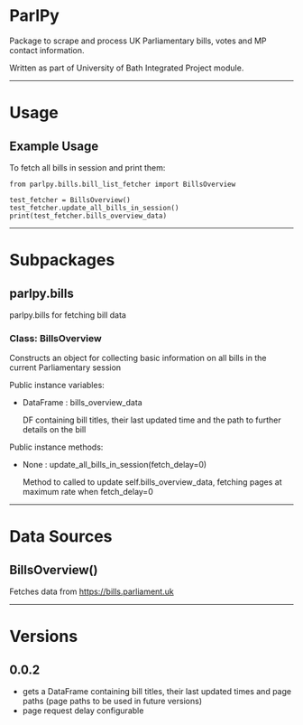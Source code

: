 # ParlPy

Package to scrape and process UK Parliamentary bills, votes and MP contact information.

Written as part of University of Bath Integrated Project module. 

---

# Usage

## Example Usage

To fetch all bills in session and print them:

    from parlpy.bills.bill_list_fetcher import BillsOverview
    
    test_fetcher = BillsOverview()
    test_fetcher.update_all_bills_in_session()
    print(test_fetcher.bills_overview_data)

---

# Subpackages

## parlpy.bills 
parlpy.bills for fetching bill data


### Class: BillsOverview

Constructs an object for collecting basic information on all bills in the current Parliamentary session


Public instance variables:
* DataFrame : bills_overview_data 
  
    DF containing bill titles, their last updated time and the path to further
details on the bill
  
Public instance methods:
* None : update_all_bills_in_session(fetch_delay=0)

    Method to called to update self.bills_overview_data, fetching pages at maximum rate when fetch_delay=0

---

# Data Sources

## BillsOverview()

Fetches data from https://bills.parliament.uk

---

# Versions

## 0.0.2
* gets a DataFrame containing bill titles, their last updated times and page paths (page paths to be used in
  future versions)
* page request delay configurable
